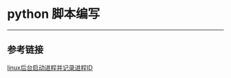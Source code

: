 # python 脚本编写
***

## 参考链接
[linux后台启动进程并记录进程ID](https://blog.csdn.net/u013066244/article/details/69562364)